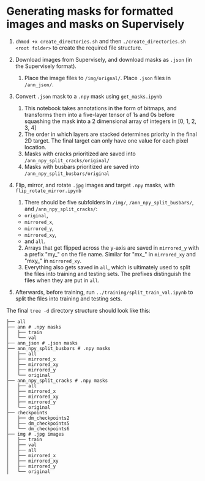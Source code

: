 # Generating masks for formatted images and masks on Supervisely

1. `chmod +x create_directories.sh` and then `./create_directories.sh <root folder>` to create the required file structure.

2. Download images from Supervisely, and download masks as `.json` (in the Supervisely format). 
   1. Place the image files to `/img/orignal/`. Place `.json` files in `/ann_json/`.

3. Convert `.json` mask to a `.npy` mask using `get_masks.ipynb`
   1. This notebook takes annotations in the form of bitmaps, and transforms them into a five-layer tensor of 1s and 0s before squashing the mask into a 2 dimensional array of integers in [0, 1, 2, 3, 4]
   2. The order in which layers are stacked determines priority in the final 2D target. The final target can only have one value for each pixel location.
   3. Masks with cracks prioritized are saved into `/ann_npy_split_cracks/original/`
   4. Masks with busbars prioritized are saved into `/ann_npy_split_busbars/original`

4. Flip, mirror, and rotate `.jpg` images and target `.npy` masks, with `flip_rotate_mirror.ipynb`
   1. There should be five subfolders in `/img/`, `/ann_npy_split_busbars/`, and `/ann_npy_split_cracks/`: 
    - `original`, 
    - `mirrored_x`, 
    - `mirrored_y`, 
    - `mirrored_xy`, 
    - and `all`. 
   2. Arrays that get flipped across the y-axis are saved in `mirrored_y` with a prefix "my_" on the file name. Similar for "mx_" in `mirrored_xy` and "mxy_" in `mirrored_xy`. 
   3. Everything also gets saved in `all`, which is ultimately used to split the files into training and testing sets. The prefixes distinguish the files when they are put in `all`.

5. Afterwards, before training, run `../training/split_train_val.ipynb` to split the files into training and testing sets.

The final `tree -d` directory structure should look like this:
```
├── all
├── ann # .npy masks
│   ├── train
│   └── val
├── ann_json # .json masks
├── ann_npy_split_busbars # .npy masks
│   ├── all
│   ├── mirrored_x
│   ├── mirrored_xy
│   ├── mirrored_y
│   └── original
├── ann_npy_split_cracks # .npy masks
│   ├── all
│   ├── mirrored_x
│   ├── mirrored_xy
│   ├── mirrored_y
│   └── original
├── checkpoints
│   ├── dm_checkpoints2
│   ├── dm_checkpoints5
│   └── dm_checkpoints6
├── img # .jpg images
│   ├── train
│   ├── val
│   ├── all
│   ├── mirrored_x
│   ├── mirrored_xy
│   ├── mirrored_y
│   └── original
```